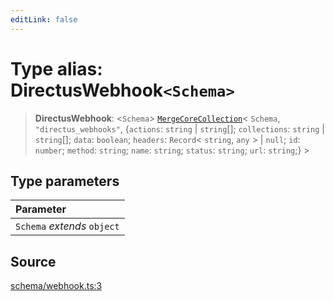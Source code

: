 ```yaml
---
editLink: false
---
```


# Type alias: DirectusWebhook`<Schema>`

> **DirectusWebhook**: \<`Schema`\>
> [`MergeCoreCollection`](../../types-1/type-aliases/type-alias.MergeCoreCollection.md)\< `Schema`,
> `"directus_webhooks"`, \{`actions`: `string` \| `string`[]; `collections`: `string` \| `string`[]; `data`: `boolean`;
> `headers`: `Record`\< `string`, `any` \> \| `null`; `id`: `number`; `method`: `string`; `name`: `string`; `status`:
> `string`; `url`: `string`;} \>

## Type parameters

| Parameter                   |
| :-------------------------- |
| `Schema` _extends_ `object` |

## Source

[schema/webhook.ts:3](https://github.com/directus/directus/blob/7789a6c53/sdk/src/schema/webhook.ts#L3)
